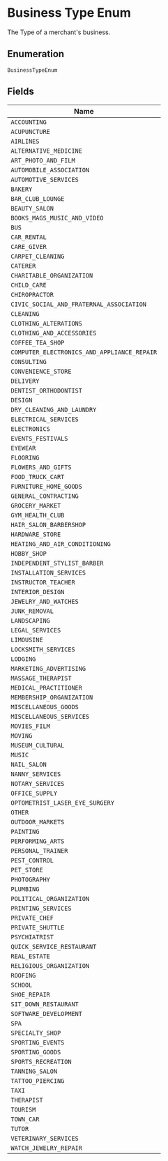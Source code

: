 
# Business Type Enum

The Type of a merchant's business.

## Enumeration

`BusinessTypeEnum`

## Fields

| Name |
|  --- |
| `ACCOUNTING` |
| `ACUPUNCTURE` |
| `AIRLINES` |
| `ALTERNATIVE_MEDICINE` |
| `ART_PHOTO_AND_FILM` |
| `AUTOMOBILE_ASSOCIATION` |
| `AUTOMOTIVE_SERVICES` |
| `BAKERY` |
| `BAR_CLUB_LOUNGE` |
| `BEAUTY_SALON` |
| `BOOKS_MAGS_MUSIC_AND_VIDEO` |
| `BUS` |
| `CAR_RENTAL` |
| `CARE_GIVER` |
| `CARPET_CLEANING` |
| `CATERER` |
| `CHARITABLE_ORGANIZATION` |
| `CHILD_CARE` |
| `CHIROPRACTOR` |
| `CIVIC_SOCIAL_AND_FRATERNAL_ASSOCIATION` |
| `CLEANING` |
| `CLOTHING_ALTERATIONS` |
| `CLOTHING_AND_ACCESSORIES` |
| `COFFEE_TEA_SHOP` |
| `COMPUTER_ELECTRONICS_AND_APPLIANCE_REPAIR` |
| `CONSULTING` |
| `CONVENIENCE_STORE` |
| `DELIVERY` |
| `DENTIST_ORTHODONTIST` |
| `DESIGN` |
| `DRY_CLEANING_AND_LAUNDRY` |
| `ELECTRICAL_SERVICES` |
| `ELECTRONICS` |
| `EVENTS_FESTIVALS` |
| `EYEWEAR` |
| `FLOORING` |
| `FLOWERS_AND_GIFTS` |
| `FOOD_TRUCK_CART` |
| `FURNITURE_HOME_GOODS` |
| `GENERAL_CONTRACTING` |
| `GROCERY_MARKET` |
| `GYM_HEALTH_CLUB` |
| `HAIR_SALON_BARBERSHOP` |
| `HARDWARE_STORE` |
| `HEATING_AND_AIR_CONDITIONING` |
| `HOBBY_SHOP` |
| `INDEPENDENT_STYLIST_BARBER` |
| `INSTALLATION_SERVICES` |
| `INSTRUCTOR_TEACHER` |
| `INTERIOR_DESIGN` |
| `JEWELRY_AND_WATCHES` |
| `JUNK_REMOVAL` |
| `LANDSCAPING` |
| `LEGAL_SERVICES` |
| `LIMOUSINE` |
| `LOCKSMITH_SERVICES` |
| `LODGING` |
| `MARKETING_ADVERTISING` |
| `MASSAGE_THERAPIST` |
| `MEDICAL_PRACTITIONER` |
| `MEMBERSHIP_ORGANIZATION` |
| `MISCELLANEOUS_GOODS` |
| `MISCELLANEOUS_SERVICES` |
| `MOVIES_FILM` |
| `MOVING` |
| `MUSEUM_CULTURAL` |
| `MUSIC` |
| `NAIL_SALON` |
| `NANNY_SERVICES` |
| `NOTARY_SERVICES` |
| `OFFICE_SUPPLY` |
| `OPTOMETRIST_LASER_EYE_SURGERY` |
| `OTHER` |
| `OUTDOOR_MARKETS` |
| `PAINTING` |
| `PERFORMING_ARTS` |
| `PERSONAL_TRAINER` |
| `PEST_CONTROL` |
| `PET_STORE` |
| `PHOTOGRAPHY` |
| `PLUMBING` |
| `POLITICAL_ORGANIZATION` |
| `PRINTING_SERVICES` |
| `PRIVATE_CHEF` |
| `PRIVATE_SHUTTLE` |
| `PSYCHIATRIST` |
| `QUICK_SERVICE_RESTAURANT` |
| `REAL_ESTATE` |
| `RELIGIOUS_ORGANIZATION` |
| `ROOFING` |
| `SCHOOL` |
| `SHOE_REPAIR` |
| `SIT_DOWN_RESTAURANT` |
| `SOFTWARE_DEVELOPMENT` |
| `SPA` |
| `SPECIALTY_SHOP` |
| `SPORTING_EVENTS` |
| `SPORTING_GOODS` |
| `SPORTS_RECREATION` |
| `TANNING_SALON` |
| `TATTOO_PIERCING` |
| `TAXI` |
| `THERAPIST` |
| `TOURISM` |
| `TOWN_CAR` |
| `TUTOR` |
| `VETERINARY_SERVICES` |
| `WATCH_JEWELRY_REPAIR` |

